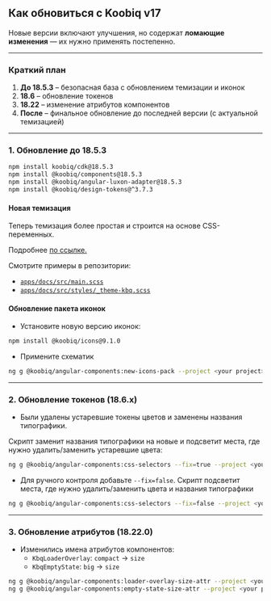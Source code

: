 ## Как обновиться с Koobiq v17

Новые версии включают улучшения, но содержат **ломающие изменения** — их нужно применять постепенно.

---

### Краткий план

1. **До 18.5.3** – безопасная база с обновлением темизации и иконок
2. **18.6** – обновление токенов
3. **18.22** – изменение атрибутов компонентов
4. **После** – финальное обновление до последней версии (с актуальной темизацией)

---

### 1. Обновление до 18.5.3

```bash
npm install koobiq/cdk@18.5.3
npm install @koobiq/components@18.5.3
npm install @koobiq/angular-luxon-adapter@18.5.3
npm install @koobiq/design-tokens@^3.7.3
```

#### Новая темизация

Теперь темизация более простая и строится на основе CSS-переменных.

Подробнее [по ссылке.](https://koobiq.io/ru/main/theming/overview#как-использовать?)

Смотрите примеры в репозитории:

- [`apps/docs/src/main.scss`](https://github.com/koobiq/angular-components/blob/main/apps/docs/src/main.scss)
- [`apps/docs/src/styles/_theme-kbq.scss`](https://github.com/koobiq/angular-components/blob/main/apps/docs/src/styles/_theme-kbq.scss)

#### Обновление пакета иконок

- Установите новую версию иконок:

```bash
npm install @koobiq/icons@9.1.0
```

- Примените схематик

```bash
ng g @koobiq/angular-components:new-icons-pack --project <your project>
```

---

### 2. Обновление токенов (18.6.x)

- Были удалены устаревшие токены цветов и заменены названия типографики.

Скрипт заменит названия типографики на новые и подсветит места, где нужно удалить/заменить устаревшие цвета:

```bash
ng g @koobiq/angular-components:css-selectors --fix=true --project <your project>
```

- Для ручного контроля добавьте `--fix=false`. Скрипт подсветит места, где нужно удалить/заменить цвета и названия типографики

```bash
ng g @koobiq/angular-components:css-selectors --fix=false --project <your project>
```

---

### 3. Обновление атрибутов (18.22.0)

- Изменились имена атрибутов компонентов:
    - `KbqLoaderOverlay`: `compact` → `size`
    - `KbqEmptyState`: `big` → `size`

```bash
ng g @koobiq/angular-components:loader-overlay-size-attr --project <your project>
ng g @koobiq/angular-components:empty-state-size-attr --project <your project>
```
